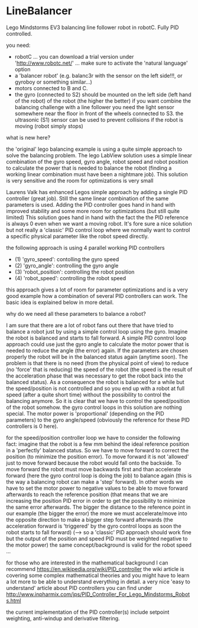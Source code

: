 # LineBalancer
Lego Mindstorms EV3 balancing line follower robot in robotC. Fully PID controlled.

you need:
  - robotC ... you can download a trial version under 'http://www.robotc.net/' ... make sure to activate the 'natural language' option
  - a 'balancer robot' (e.g. balanc3r with the sensor on the left side!!!, or gyroboy or something similar...)
  - motors connected to B and C.
  - the gyro (connected to S2) should be mounted on the left side (left hand of the robot) of the robot (the higher the better)
if you want combine the balancing challenge with a line follower you need the light sensor somewhere
near the floor in front of the wheels connected to S3.
the ultrasonic (S1) sensor can be used to prevent collisions if the robot is moving (robot simply stops)


what is new here?

the 'original' lego balancing example is using a quite simple approach to
solve the balancing problem. The lego LabView solution uses a simple
linear combination of the gyro speed, gyro angle, robot speed and robot position
to calculate the power that is needed to balance the robot
(finding a working linear combination must have been a nightmare job).
This solution is very sensitive and the room for optimizations is very small

Laurens Valk has enhanced Legos simple approach by adding a single PID controller (great job). Still
the same linear combination of the same parameters is used. Adding the PID controller goes hand in hand
with improved stability and some more room for optimizations (but still quite limited)
This solution goes hand in hand with the fact the the PID reference is always 0 even when we want
a moving robot. It's fore sure a nice solution but not really a 'classic' PID control loop where
we normally want to control a specific physical parameter like the robot speed directly.

the following approach is using 4 parallel working PID controllers

 - (1) 'gyro_speed': contolling the gyro speed
 - (2) 'gyro_angle': controlling the gyro angle
 - (3) 'robot_position': controlling the robot position
 - (4) 'robot_speed': controlling the robot speed

this approach gives a lot of room for parameter optimizations and is a very good example how a
combination of several PID controllers can work. The basic idea is explained below in more detail.


why do we need all these parameters to balance a robot?

I am sure that there are a lot of robot fans out there that have tried to balance
a robot just by using a simple control loop using the gyro.
Imagine the robot is balanced and starts to fall forward. A simple PID conntrol loop approach
could use just the gyro angle to calculate the motor power that is needed to reduce the angle
(the error) again. If the parameters are chosen properly the robot will be in the balanced status
again (anytime soon). The problem is that there is no need (from the physical point of view) to reduce
(no 'force' that is reducing) the speed of the robot (the speed is the result of the acceleration phase
that was necessary to get the robot back into the balanced status).
As a consequence the robot is balanced for a while but the speed/position is not controlled
and so you end up with a robot at full speed (after a quite short time) without the possibility to control the balancing anymore.
So it is clear that we have to control the speed/position of the robot somehow.
the gyro control loops in this solution are nothing special. The motor power is 'proportional' (depending on the PID parameters)
to the gyro angle/speed (obviously the reference for these PID controllers is 0 here).

for the speed/position controller loop we have to consider the following fact:
imagine that the robot is a few mm behind the ideal reference position in a 'perfectly' balanced status.
So we have to move forward to correct the position (to minimize the position error).
To move forward it is not 'allowed' just to move forward because the robot would fall onto the backside.
To move forward the robot must move backwards first and than accelerate forward (here the gyro control loop is doing the job)
to balance again (this is the way a balancing robot can make a 'step' forward).
In other words we have to set the motor power to negative values to be able to move forward afterwards to reach the
reference position (that means that we are increasing the position PID error in order to get the possibility to minimize the same
error afterwards. The bigger the distance to the reference point in our example (the bigger the error) the more
we must accelerate/move into the opposite direction to make a bigger step forward afterwards
(the acceleration forward is 'triggered' by the gyro control loops as soon the robot starts to fall forward)
(--> so a 'classic' PID approach should work fine but the output of the position and speed PID must be weighted
negative to the motor power)
the same concept/background is valid for the robot speed ...


for those who are interested in the mathematical background I can recommend
https://en.wikipedia.org/wiki/PID_controller
the wiki article is covering some complex mathematical theories and you might have to learn a lot more to be able to understand everything in detail.
a very nice 'easy to understand' article about PID controllers you can find under
http://www.inpharmix.com/jps/PID_Controller_For_Lego_Mindstorms_Robots.html

the current implementation of the PID controller(s) include setpoint weighting, anti-windup and derivative filtering. 
 
